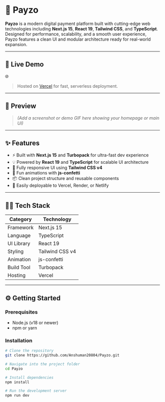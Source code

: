 # 🚀 Payzo

**Payzo** is a modern digital payment platform built with cutting-edge web technologies including **Next.js 15**, **React 19**, **Tailwind CSS**, and **TypeScript**. Designed for performance, scalability, and a smooth user experience, Payzo features a clean UI and modular architecture ready for real-world expansion.

---

## 🔗 Live Demo

🌐 

> Hosted on [Vercel](https://vercel.com) for fast, serverless deployment.

---

## 📸 Preview

> _(Add a screenshot or demo GIF here showing your homepage or main UI)_

---

## ✨ Features

- ⚡ Built with **Next.js 15** and **Turbopack** for ultra-fast dev experience
- 💡 Powered by **React 19** and **TypeScript** for scalable UI architecture
- 🎨 Fully responsive UI using **Tailwind CSS v4**
- 🎉 Fun animations with **js-confetti**
- 📦 Clean project structure and reusable components
- 🚀 Easily deployable to Vercel, Render, or Netlify

---

## 🧑‍💻 Tech Stack

| Category       | Technology      |
|----------------|-----------------|
| Framework      | Next.js 15      |
| Language       | TypeScript      |
| UI Library     | React 19        |
| Styling        | Tailwind CSS v4 |
| Animation      | js-confetti     |
| Build Tool     | Turbopack       |
| Hosting        | Vercel          |

---

## ⚙️ Getting Started

### Prerequisites
- Node.js (v18 or newer)
- npm or yarn

### Installation

```bash
# Clone the repository
git clone https://github.com/Anshuman20804/Payzo.git

# Navigate into the project folder
cd Payzo

# Install dependencies
npm install

# Run the development server
npm run dev
